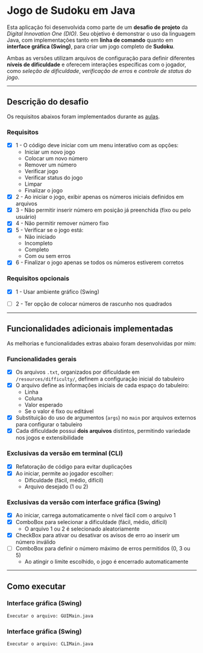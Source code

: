 # Jogo de Sudoku em Java

Esta aplicação foi desenvolvida como parte de um **desafio de projeto** da _Digital Innovation One (DIO)_.
Seu objetivo é demonstrar o uso da linguagem Java, com implementações tanto em **linha de comando** quanto em **interface gráfica (Swing)**, para criar um jogo completo de **Sudoku**.

Ambas as versões utilizam arquivos de configuração para definir diferentes **níveis de dificuldade** e oferecem interações específicas com o jogador,
como _seleção de dificuldade_, _verificação de erros_ e _controle de status do jogo_.


---


## Descrição do desafio
Os requisitos abaixos foram implementados durante as [aulas](https://github.com/digitalinnovationone/sudoku).

### Requisitos
- [x] 1 - O código deve iniciar com um menu interativo com as opções:
  - Iniciar um novo jogo
  - Colocar um novo número
  - Remover um número
  - Verificar jogo
  - Verificar status do jogo
  - Limpar
  - Finalizar o jogo
- [x] 2 - Ao iniciar o jogo, exibir apenas os números iniciais definidos em arquivos
- [x] 3 - Não permitir inserir número em posição já preenchida (fixo ou pelo usuário)
- [x] 4 - Não permitir remover número fixo
- [x] 5 - Verificar se o jogo está:
  - Não iniciado
  - Incompleto
  - Completo
  - Com ou sem erros
- [x] 6 - Finalizar o jogo apenas se todos os números estiverem corretos

### Requisitos opcionais
- [x] 1 - Usar ambiente gráfico (Swing)
- [ ] 2 - Ter opção de colocar números de rascunho nos quadrados


---


## Funcionalidades adicionais implementadas
As melhorias e funcionalidades extras abaixo foram desenvolvidas por mim:

### Funcionalidades gerais
- [x] Os arquivos `.txt`, organizados por dificuldade em `/resources/difficulty/`, definem a configuração inicial do tabuleiro
- [x] O arquivo define as informações iniciais de cada espaço do tabuleiro:
  - Linha
  - Coluna
  - Valor esperado
  - Se o valor é fixo ou editável
- [x] Substituição do uso de argumentos (`args`) no `main` por arquivos externos para configurar o tabuleiro
- [x] Cada dificuldade possui **dois arquivos** distintos, permitindo variedade nos jogos e extensibilidade

### Exclusivas da versão em terminal (CLI)
- [x] Refatoração de código para evitar duplicações
- [x] Ao iniciar, permite ao jogador escolher:
  - Dificuldade (fácil, médio, difícil)
  - Arquivo desejado (1 ou 2)

### Exclusivas da versão com interface gráfica (Swing)
- [x] Ao iniciar, carrega automaticamente o nível fácil com o arquivo 1
- [x] ComboBox para selecionar a dificuldade (fácil, médio, difícil)
  - O arquivo 1 ou 2 é selecionado aleatoriamente
- [x] CheckBox para ativar ou desativar os avisos de erro ao inserir um número inválido
- [ ] ComboBox para definir o número máximo de erros permitidos (0, 3 ou 5)
  - Ao atingir o limite escolhido, o jogo é encerrado automaticamente


---


## Como executar

### Interface gráfica (Swing)

```bash
Executar o arquivo: GUIMain.java
```

### Interface gráfica (Swing)
```bash
Executar o arquivo: CLIMain.java
```
